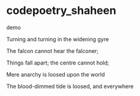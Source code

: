 # codepoetry_shaheen
demo

<!--- 
May be this will work
-->

Turning and turning in the widening gyre

The falcon cannot hear the falconer;

Things fall apart; the centre cannot hold;

Mere anarchy is loosed upon the world

The blood-dimmed tide is loosed, and everywhere